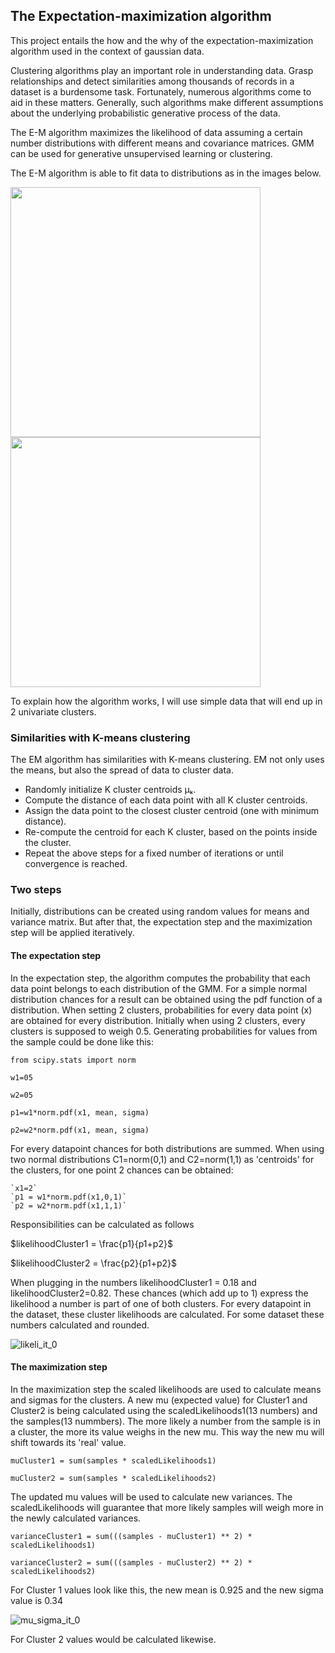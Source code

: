 ## The Expectation-maximization algorithm

This project entails the how and the why of the expectation-maximization algorithm used in the context of gaussian data. 

Clustering algorithms play an important role in understanding data. Grasp relationships and detect similarities among thousands of records in a dataset is a burdensome task. Fortunately, numerous algorithms come to aid in these matters. Generally, such algorithms make different assumptions about the underlying probabilistic generative process of the data.

The E-M algorithm maximizes the likelihood of data assuming a certain number distributions with different means and covariance matrices. GMM can be used for generative unsupervised learning or clustering. 

The E-M algorithm is able to fit data to distributions as in the images below.

<img src="https://github.com/user-attachments/assets/3010d96f-9ee0-4398-9ebb-26a3d68ed8de" width="400" >

<img src="https://github.com/user-attachments/assets/9e977c85-7298-4b2c-9d18-c6e4433eba92" width="400" >

To explain how the algorithm works, I will use simple data that will end up in 2 univariate clusters.

### Similarities with  K-means clustering

The EM algorithm has similarities with K-means clustering. EM not only uses the means, but also the spread of data to cluster data.
* Randomly initialize K cluster centroids μₖ.
* Compute the distance of each data point with all K cluster centroids.
* Assign the data point to the closest cluster centroid (one with minimum distance).
* Re-compute the centroid for each K cluster, based on the points inside the cluster.
* Repeat the above steps for a fixed number of iterations or until convergence is reached.

### Two steps
Initially, distributions can be created using random values for means and variance matrix. But after that, the expectation step and the maximization step will be applied iteratively.
#### The expectation step
In the expectation step, the algorithm computes the probability that each data point belongs to each distribution of the GMM.
For a simple normal distribution chances for a result can be obtained using the pdf function of a distribution. When setting 2 clusters, probabilities for every data point (x) are obtained for every distribution. Initially when using 2 clusters, every clusters is supposed to weigh 0.5. Generating probabilities for values from the sample could be done like this:

  `from scipy.stats import norm`

  `w1=05`

  `w2=05`
  
  `p1=w1*norm.pdf(x1, mean, sigma)`
  
  `p2=w2*norm.pdf(x1, mean, sigma)`

For every datapoint chances for both distributions are summed.
When using two normal distributions C1=norm(0,1) and C2=norm(1,1) as 'centroids' for the clusters, for one point 2 chances can be obtained:

    `x1=2`
    `p1 = w1*norm.pdf(x1,0,1)`
    `p2 = w2*norm.pdf(x1,1,1)`

Responsibilities can be calculated as follows

$likelihoodCluster1 = \frac{p1}{p1+p2}$

$likelihoodCluster2 = \frac{p2}{p1+p2}$

When plugging in the numbers likelihoodCluster1 = 0.18 and likelihoodCluster2=0.82. These chances (which add up to 1) express the likelihood a number is part of one of both clusters. For every datapoint in the dataset, these cluster likelihoods are calculated. For some dataset these numbers calculated and rounded.

![likeli_it_0](https://github.com/user-attachments/assets/8c43dea1-ddf1-43c7-914d-a0cbaf3fd438)

#### The maximization step

In the maximization step the scaled likelihoods are used to calculate means and sigmas for the clusters. A new mu (expected value) for Cluster1 and Cluster2 is being calculated using the scaledLikelihoods1(13 numbers) and the samples(13 nummbers). The more likely a number from the sample is in a cluster, the more its value weighs in the new mu. This way the new mu will shift towards its 'real' value. 

`muCluster1 = sum(samples * scaledLikelihoods1)`

`muCluster2 = sum(samples * scaledLikelihoods2)`

The updated mu values will be used to calculate new variances. The scaledLikelihoods will guarantee that more likely samples will weigh more in the newly calculated variances.

`varianceCluster1 = sum(((samples - muCluster1) ** 2) * scaledLikelihoods1)`

`varianceCluster2 = sum(((samples - muCluster2) ** 2) * scaledLikelihoods2)`

For Cluster 1 values look like this, the new mean is 0.925 and the new sigma value is 0.34

![mu_sigma_it_0](https://github.com/user-attachments/assets/137557ad-64dd-49c9-a0cc-08dd849fcaf9)

For Cluster 2 values would be calculated likewise.























